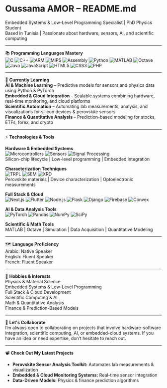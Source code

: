 # Oussama AMOR – README.md

Embedded Systems & Low-Level Programming Specialist | PhD Physics Student  
Based in Tunisia | Passionate about hardware, sensors, AI, and scientific computing

---

📚 **Programming Languages Mastery**  
![C](https://img.shields.io/badge/-C-555?style=flat&logo=c) ![C++](https://img.shields.io/badge/-C++-00599C?style=flat&logo=c%2B%2B) ![ARM](https://img.shields.io/badge/-ARM-555?style=flat) ![MIPS](https://img.shields.io/badge/-MIPS-555?style=flat) ![Assembly](https://img.shields.io/badge/-Assembly-555?style=flat) ![Python](https://img.shields.io/badge/-Python-3776AB?style=flat&logo=python) ![MATLAB](https://img.shields.io/badge/-MATLAB-555?style=flat) ![Octave](https://img.shields.io/badge/-Octave-555?style=flat) ![Java](https://img.shields.io/badge/-Java-007396?style=flat&logo=java) ![JavaScript](https://img.shields.io/badge/-JavaScript-F7DF1E?style=flat&logo=javascript) ![HTML5](https://img.shields.io/badge/-HTML5-E34F26?style=flat&logo=html5) ![CSS3](https://img.shields.io/badge/-CSS3-1572B6?style=flat&logo=css3) ![PHP](https://img.shields.io/badge/-PHP-777BB4?style=flat&logo=php)  

---

🐝 **Currently Learning**  
**AI & Machine Learning** – Predictive models for sensors and physics data using Python & PyTorch  
**Embedded & Cloud Integration** – Scalable systems combining hardware, real-time monitoring, and cloud platforms  
**Scientific Automation** – Automating lab measurements, analysis, and visualizations for silicon devices & perovskite sensors  
**Finance & Quantitative Analysis** – Prediction-based modeling for stocks, ETFs, forex, and crypto  

---

⚡ **Technologies & Tools**  

**Hardware & Embedded Systems**  
![Microcontrollers](https://img.shields.io/badge/-Microcontrollers-555?style=flat) ![Sensors](https://img.shields.io/badge/-Sensors-555?style=flat) ![Signal Processing](https://img.shields.io/badge/-Signal_Processing-555?style=flat)  
Silicon-chip lifecycle | Low-level programming | Embedded integration  

**Characterization Techniques**  
![TRPL](https://img.shields.io/badge/-TRPL-555?style=flat) ![SEM](https://img.shields.io/badge/-SEM-555?style=flat) ![XRD](https://img.shields.io/badge/-XRD-555?style=flat)  
Perovskite materials | Device characterization | Optoelectronic measurements  

**Full Stack & Cloud**  
![Next.js](https://img.shields.io/badge/-Next.js-000?style=flat&logo=next.js) ![Flutter](https://img.shields.io/badge/-Flutter-02569B?style=flat&logo=flutter) ![Node.js](https://img.shields.io/badge/-Node.js-339933?style=flat&logo=node.js) ![Flask](https://img.shields.io/badge/-Flask-555?style=flat) ![Django](https://img.shields.io/badge/-Django-092E20?style=flat) ![Firebase](https://img.shields.io/badge/-Firebase-FFCA28?style=flat&logo=firebase) ![Convex](https://img.shields.io/badge/-Convex-555?style=flat)  

**AI & Data Analysis Tools**  
![PyTorch](https://img.shields.io/badge/-PyTorch-EE4C2C?style=flat&logo=pytorch) ![Pandas](https://img.shields.io/badge/-Pandas-555?style=flat) ![NumPy](https://img.shields.io/badge/-NumPy-555?style=flat) ![SciPy](https://img.shields.io/badge/-SciPy-555?style=flat)  

**Scientific & Math Tools**  
MATLAB | Octave | Simulation | Data Acquisition | Quantitative Modeling  

---

🗺️ **Language Proficiency**  
Arabic: Native Speaker  
English: Fluent Speaker  
French: Fluent Speaker  

---

🧠 **Hobbies & Interests**  
Physics & Material Science  
Embedded Systems & Low-Level Programming  
Full Stack & Cloud Development  
Scientific Computing & AI  
Math & Quantitative Analysis  
Finance & Prediction-Based Models  

---

🤝 **Let's Collaborate**  
I’m always open to collaborating on projects that involve hardware-software integration, scientific computing, AI, or embedded-cloud systems. If you have an idea or need expertise, don’t hesitate to reach out.  

---

📽️ **Check Out My Latest Projects**  
- **Perovskite Sensor Analysis Toolkit:** Automates lab measurements & visualization  
- **Embedded & Cloud Monitoring Systems:** Real-time sensor integration  
- **Data-Driven Models:** Physics & finance prediction algorithms

